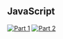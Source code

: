 ## JavaScript
[![Part 1](https://img.shields.io/badge/Part%201-0.157ms-informational)](https://adventofcode.com/2021/)
[![Part 2](https://img.shields.io/badge/Part%202-0.168ms-informational)](https://adventofcode.com/2021/)